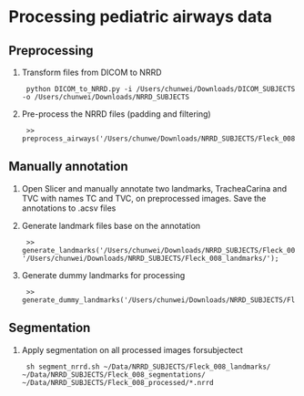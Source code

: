 # Processing pediatric airways data

## Preprocessing
1. Transform files from DICOM to NRRD

    	python DICOM_to_NRRD.py -i /Users/chunwei/Downloads/DICOM_SUBJECTS -o /Users/chunwei/Downloads/NRRD_SUBJECTS
    
2. Pre-process the NRRD files (padding and filtering)

		>> preprocess_airways('/Users/chunwe/Downloads/NRRD_SUBJECTS/Fleck_008/','/Users/chunwei/Downloads/NRRD_SUBJECTS/Fleck_008_processed/')

## Manually annotation
1. Open Slicer and manually annotate two landmarks, TracheaCarina and TVC with names TC and TVC, on preprocessed images. Save the annotations to .acsv files

2. Generate landmark files base on the annotation

    	>> generate_landmarks('/Users/chunwei/Downloads/NRRD_SUBJECTS/Fleck_008_annotations/', '/Users/chunwei/Downloads/NRRD_SUBJECTS/Fleck_008_landmarks/');

3. Generate dummy landmarks for processing
    	
    	>> generate_dummy_landmarks('/Users/chunwei/Downloads/NRRD_SUBJECTS/Fleck_008_landmarks/');

## Segmentation
1. Apply segmentation on all processed images forsubjectect
    
    	sh segment_nrrd.sh ~/Data/NRRD_SUBJECTS/Fleck_008_landmarks/ ~/Data/NRRD_SUBJECTS/Fleck_008_segmentations/ ~/Data/NRRD_SUBJECTS/Fleck_008_processed/*.nrrd